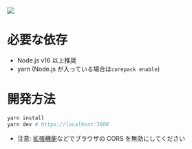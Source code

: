 ![](https://camo.githubusercontent.com/2f150fdb9a34699191ce7d2dd4c38d6dcbe7280c9ba7b559ecbad1a3135e6dda/68747470733a2f2f7777772e7477696e74652e6e65742f6f67702e6a7067)

# 必要な依存

- Node.js v16 以上推奨
- yarn (Node.js が入っている場合は`corepack enable`)

# 開発方法

```sh
yarn install
yarn dev # https://localhost:3000
```

- 注意: [拡張機能](https://chrome.google.com/webstore/detail/allow-cors-access-control/lhobafahddgcelffkeicbaginigeejlf)などでブラウザの CORS を無効にしてください
